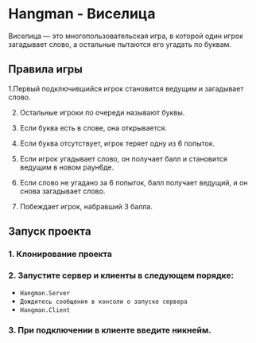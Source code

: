 # Hangman - Виселица

Виселица — это многопользовательская игра, в которой один игрок загадывает слово, а остальные пытаются его угадать по буквам.


## Правила игры

1.Первый подключившийся игрок становится ведущим и загадывает слово.

2. Остальные игроки по очереди называют буквы.

3. Если буква есть в слове, она открывается.

4. Если буква отсутствует, игрок теряет одну из 6 попыток.

5. Если игрок угадывает слово, он получает балл и становится ведущим в новом раун6де.

6. Если слово не угадано за 6 попыток, балл получает ведущий, и он снова загадывает слово.

7. Побеждает игрок, набравший 3 балла.


## Запуск проекта

### 1. Клонирование проекта

### 2. Запустите сервер и клиенты в следующем порядке:
   - `Hangman.Server`
   - `Дождитесь сообщения в консоли о запуске сервера`
   - `Hangman.Client`

### 3. При подключении в клиенте введите никнейм.
  


